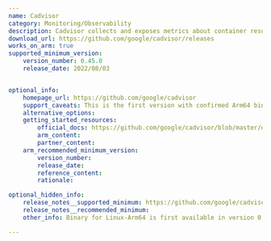 ```yaml
---
name: Cadvisor
category: Monitoring/Observability
description: Cadvisor collects and exposes metrics about container resource usage and performance to help monitor running workloads.
download_url: https://github.com/google/cadvisor/releases
works_on_arm: true
supported_minimum_version:
    version_number: 0.45.0
    release_date: 2022/08/03


optional_info:
    homepage_url: https://github.com/google/cadvisor
    support_caveats: This is the first version with confirmed Arm64 binary support and multi-arch image build capability.
    alternative_options:
    getting_started_resources:
        official_docs: https://github.com/google/cadvisor/blob/master/docs/development/build.md
        arm_content:
        partner_content:
    arm_recommended_minimum_version:
        version_number:
        release_date:
        reference_content:
        rationale:

optional_hidden_info:
    release_notes__supported_minimum: https://github.com/google/cadvisor/releases/tag/v0.45.0
    release_notes__recommended_minimum:
    other_info: Binary for Linux-Arm64 is first available in version 0.45.0. It's also mentioned in the release notes that this version added support for building multi-arch images.

---
```


